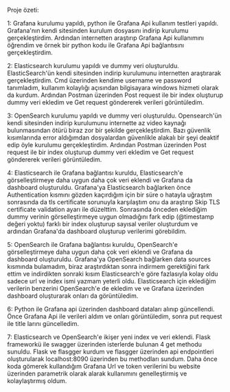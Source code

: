 Proje özeti:

1: Grafana kurulumu yapıldı, python ile Grafana Api kullanım testleri yapıldı.
  Grafana'nın kendi sitesinden kurulum dosyasını indirip kurulumu gerçekleştirdim. Ardından internetten araştırıp Grafana Api kullanımını öğrendim ve örnek bir python kodu ile Grafana Api bağlantısını gerçekleştirdim.

2: Elasticsearch kurulumu yapıldı ve dummy veri oluşturuldu.
  ElasticSearch'ün kendi sitesinden indirip kurulumunu internetten araştırarak gerçekleştirdim. Cmd üzerinden kendime username ve password tanımladım, kullanım kolaylığı açısından bilgisayara windows hizmeti olarak da kurdum.
  Ardından Postman üzerinden Post request ile bir index oluşturup dummy veri ekledim ve Get request göndererek verileri görüntüledim.

3: OpenSearch kurulumu yapıldı ve dummy veri oluşturuldu.
  Opensearch'ün kendi sitesinden indirip kurulumunu internette az video kaynağı bulunmasından ötürü biraz zor bir şekilde gerçekleştirdim. Bazı güvenlik kısımlarında error aldığımdan dosyalardan güvenlikle alakalı bir şeyi deaktif edip öyle kurulumu gerçekleştirdim.
  Ardından Postman üzerinden Post request ile bir index oluşturup dummy veri ekledim ve Get request göndererek verileri görüntüledim.

4: Elasticsearch ile Grafana bağlantısı kuruldu, Elasticsearch'e görselleştirmeye daha uygun daha çok veri eklendi ve Grafana da dashboard oluşturuldu.
  Grafana'ya Elasticsearch bağlarken önce Authentication kısmını gözden kaçırdığım için bir süre o hatayla uğraştım sonrasında da tls certificate sorunuyla karşılaştım onu da araştırıp Skip TLS certificate validation ayarı ile düzelttim.
  Sonrasında önceden eklediğim dummy verinin görselleştirmeye uygun olmadığını fark edip (@timestamp değeri yoktu) farklı bir index oluşturup sayısal veriler oluşturdum ve ardından Grafana'da dashboard oluşturup verilerimi görebildim.

5: OpenSearch ile Grafana bağlantısı kuruldu, OpenSearch'e görselleştirmeye daha uygun daha çok veri eklendi ve Grafana da dashboard oluşturuldu.
  Grafana'ya OpenSearch bağlarken data sources kısmında bulamadım, biraz araştırdıktan sonra indirmem gerektiğini fark ettim ve indirdikten sonraki kısım Elasticsearch'e göre fazlasıyla kolay oldu sadece url ve index ismi yazmam yeterli oldu. Elasticsearch için eklediğim    verilerin benzerini OpenSearch'e de ekledim ve ve Grafana üzerinden dashboard oluşturarak onları da görüntüledim.

6: Python ile Grafana api üzerinden dashboard dataları alınıp güncellendi.
  Önce Grafana Api ile verileri aldım ve onları görüntüledim, sonra put request ile title larını güncelledim.

7: Elasticsearch ve OpenSearch'e ikişer yeni index ve veri eklendi. Flask frameworkü ile swagger üzerinden isterlerde bulunan 4 get methodu sunuldu.
  Flask ve flasgger kurdum ve flasgger üzerinden api endpointleri oluşturularak localhost:8090 üzerinden bu methodları sundum. Daha önce koda gömerek kullandığım Grafana Url ve token verilerini bu website üzerinden parametrik olarak alarak kullanımını genelleştirmiş ve
  kolaylaştırmış oldum.


